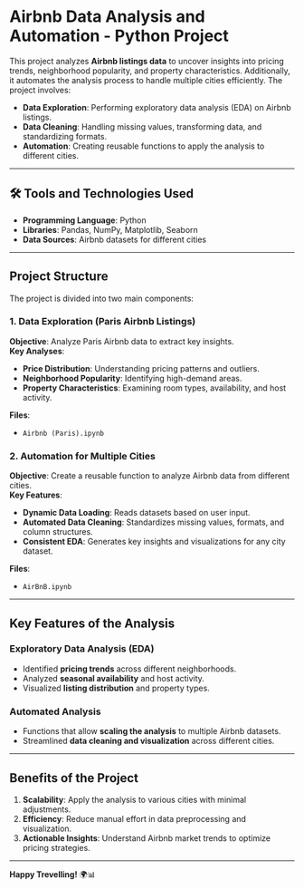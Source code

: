 # Airbnb Data Analysis and Automation - Python Project

This project analyzes **Airbnb listings data** to uncover insights into pricing trends, neighborhood popularity, and property characteristics. Additionally, it automates the analysis process to handle multiple cities efficiently. The project involves:

- **Data Exploration**: Performing exploratory data analysis (EDA) on Airbnb listings.
- **Data Cleaning**: Handling missing values, transforming data, and standardizing formats.
- **Automation**: Creating reusable functions to apply the analysis to different cities.

---

## 🛠 Tools and Technologies Used

- **Programming Language**: Python
- **Libraries**: Pandas, NumPy, Matplotlib, Seaborn
- **Data Sources**: Airbnb datasets for different cities

---

## Project Structure

The project is divided into two main components:

### **1. Data Exploration (Paris Airbnb Listings)**

**Objective**: Analyze Paris Airbnb data to extract key insights.\
**Key Analyses**:

- **Price Distribution**: Understanding pricing patterns and outliers.
- **Neighborhood Popularity**: Identifying high-demand areas.
- **Property Characteristics**: Examining room types, availability, and host activity.

**Files**:

- `Airbnb (Paris).ipynb`

### **2. Automation for Multiple Cities**

**Objective**: Create a reusable function to analyze Airbnb data from different cities.\
**Key Features**:

- **Dynamic Data Loading**: Reads datasets based on user input.
- **Automated Data Cleaning**: Standardizes missing values, formats, and column structures.
- **Consistent EDA**: Generates key insights and visualizations for any city dataset.

**Files**:

- `AirBnB.ipynb`

---

## Key Features of the Analysis

### **Exploratory Data Analysis (EDA)**

- Identified **pricing trends** across different neighborhoods.
- Analyzed **seasonal availability** and host activity.
- Visualized **listing distribution** and property types.

### **Automated Analysis**

- Functions that allow **scaling the analysis** to multiple Airbnb datasets.
- Streamlined **data cleaning and visualization** across different cities.

---

## Benefits of the Project

1. **Scalability**: Apply the analysis to various cities with minimal adjustments.
2. **Efficiency**: Reduce manual effort in data preprocessing and visualization.
3. **Actionable Insights**: Understand Airbnb market trends to optimize pricing strategies.

---

**Happy Trevelling!** 🌍📊




